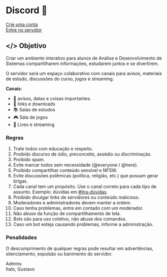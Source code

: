# Discord 🤖
[Crie uma conta](https://ptb.discord.com/register) <br>
[Entre no servidor]()

## </> Objetivo
Criar um ambiente interativo para alunos de Análise e Desenvolvimento de Sistemas compartilharem informações, estudarem juntos e se divertirem.

O servidor será um espaço colaborativo com canais para avisos, materiais de estudo, discussões do curso, jogos e streaming.

**Canais**:
- 🚨 avisos, datas e coisas importantes.
- 📁 links e downloads
- 📚 Salas de estudos
- 🎮 Sala de jogos 
- 🔴 Lives e streaming <br>

### Regras
1. Trate todos com educação e respeito.
2. Proibido discurso de ódio, preconceito, assédio ou discriminação.
3. Proibido spam.
4. Evite marcar todos sem necessidade (@everyone / @here).
5. Proibido compartilhar conteúdo sensível e NFSW.
6. Evite discussões polêmicas (política, religião, etc.) que possam gerar brigas.
7. Cada canal tem um propósito. Use o canal correto para cada tipo de assunto. Exemplo: dúvidas em [#tira-dúvidas](https://discord.com/channels/1341201848106877072/1351255118149849188).
8. Proibido divulgar links de servidores ou conteúdo malicioso.
9. Moderadores e administradores devem manter a ordem.
10. Caso tenha problemas, entre em contado com um moderador.
11. Não abuse da função de compartilhamento de tela.
12. Bots são para uso coletivo, não abuse dos comandos.
13. Caso um bot esteja causando problemas, informe a administração. <br>
### Penalidades
O descumprimento de qualquer regras pode resultar em advertências, silenciamento, expulsão ou banimento do servidor.




Admins<br>
Italo, Gustavo
